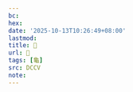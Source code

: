 ```yaml
---
bc:
hex:
date: '2025-10-13T10:26:49+08:00'
lastmod:
title: 􂤊
url: 􂤊
tags: [龜]
src: DCCV
note:
---
```

